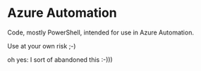 # Azure Automation

Code, mostly PowerShell, intended for use in Azure Automation.

Use at your own risk ;-)

oh yes: I sort of abandoned this :-)))
